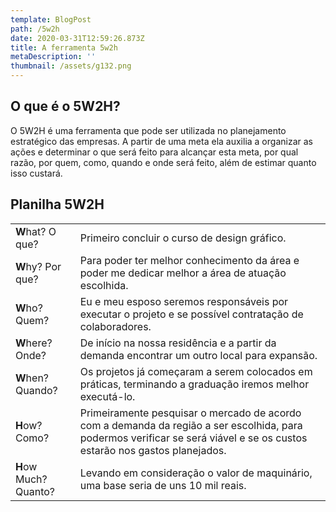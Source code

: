 ```yaml
---
template: BlogPost
path: /5w2h
date: 2020-03-31T12:59:26.873Z
title: A ferramenta 5w2h
metaDescription: ''
thumbnail: /assets/g132.png
---
```

## O que é o 5W2H?

O 5W2H é uma ferramenta que pode ser utilizada no planejamento estratégico das empresas. A partir de uma meta ela auxilia a organizar as ações e determinar o que será feito para alcançar esta meta, por qual razão, por quem, como, quando e onde será feito, além de estimar quanto isso custará.

## Planilha 5W2H

|                       |                                                                                                                                                                           |
| --------------------- | ------------------------------------------------------------------------------------------------------------------------------------------------------------------------- |
| **W**hat? O que?      | Primeiro concluir o curso de design gráfico.                                                                                                                              |
| **W**hy? Por que?     | Para poder ter melhor conhecimento da área e poder me dedicar melhor a área de atuação escolhida.                                                                         |
| **W**ho? Quem?        | Eu e meu esposo seremos responsáveis por executar o projeto e se possível contratação de colaboradores.                                                                   |
| **W**here? Onde?      | De início na nossa residência e a partir da demanda encontrar um outro local para expansão.                                                                               |
| **W**hen? Quando?     | Os projetos já começaram a serem colocados em práticas, terminando a graduação iremos melhor executá-lo.                                                                  |
| **H**ow? Como?        | Primeiramente pesquisar o mercado de acordo com a demanda da região a ser escolhida, para podermos verificar se será viável e se os custos estarão nos gastos planejados. |
| **H**ow Much? Quanto? | Levando em consideração o valor de maquinário, uma base seria de uns  10 mil reais.                                                                                       |
